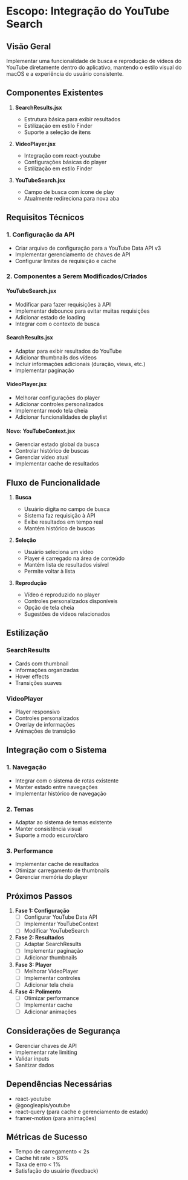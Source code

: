 # Escopo: Integração do YouTube Search

## Visão Geral
Implementar uma funcionalidade de busca e reprodução de vídeos do YouTube diretamente dentro do aplicativo, mantendo o estilo visual do macOS e a experiência do usuário consistente.

## Componentes Existentes
1. **SearchResults.jsx**
   - Estrutura básica para exibir resultados
   - Estilização em estilo Finder
   - Suporte a seleção de itens

2. **VideoPlayer.jsx**
   - Integração com react-youtube
   - Configurações básicas do player
   - Estilização em estilo Finder

3. **YouTubeSearch.jsx**
   - Campo de busca com ícone de play
   - Atualmente redireciona para nova aba

## Requisitos Técnicos

### 1. Configuração da API
- Criar arquivo de configuração para a YouTube Data API v3
- Implementar gerenciamento de chaves de API
- Configurar limites de requisição e cache

### 2. Componentes a Serem Modificados/Criados

#### YouTubeSearch.jsx
- Modificar para fazer requisições à API
- Implementar debounce para evitar muitas requisições
- Adicionar estado de loading
- Integrar com o contexto de busca

#### SearchResults.jsx
- Adaptar para exibir resultados do YouTube
- Adicionar thumbnails dos vídeos
- Incluir informações adicionais (duração, views, etc.)
- Implementar paginação

#### VideoPlayer.jsx
- Melhorar configurações do player
- Adicionar controles personalizados
- Implementar modo tela cheia
- Adicionar funcionalidades de playlist

#### Novo: YouTubeContext.jsx
- Gerenciar estado global da busca
- Controlar histórico de buscas
- Gerenciar vídeo atual
- Implementar cache de resultados

## Fluxo de Funcionalidade

1. **Busca**
   - Usuário digita no campo de busca
   - Sistema faz requisição à API
   - Exibe resultados em tempo real
   - Mantém histórico de buscas

2. **Seleção**
   - Usuário seleciona um vídeo
   - Player é carregado na área de conteúdo
   - Mantém lista de resultados visível
   - Permite voltar à lista

3. **Reprodução**
   - Vídeo é reproduzido no player
   - Controles personalizados disponíveis
   - Opção de tela cheia
   - Sugestões de vídeos relacionados

## Estilização

### SearchResults
- Cards com thumbnail
- Informações organizadas
- Hover effects
- Transições suaves

### VideoPlayer
- Player responsivo
- Controles personalizados
- Overlay de informações
- Animações de transição

## Integração com o Sistema

### 1. Navegação
- Integrar com o sistema de rotas existente
- Manter estado entre navegações
- Implementar histórico de navegação

### 2. Temas
- Adaptar ao sistema de temas existente
- Manter consistência visual
- Suporte a modo escuro/claro

### 3. Performance
- Implementar cache de resultados
- Otimizar carregamento de thumbnails
- Gerenciar memória do player

## Próximos Passos

1. **Fase 1: Configuração**
   - [ ] Configurar YouTube Data API
   - [ ] Implementar YouTubeContext
   - [ ] Modificar YouTubeSearch

2. **Fase 2: Resultados**
   - [ ] Adaptar SearchResults
   - [ ] Implementar paginação
   - [ ] Adicionar thumbnails

3. **Fase 3: Player**
   - [ ] Melhorar VideoPlayer
   - [ ] Implementar controles
   - [ ] Adicionar tela cheia

4. **Fase 4: Polimento**
   - [ ] Otimizar performance
   - [ ] Implementar cache
   - [ ] Adicionar animações

## Considerações de Segurança
- Gerenciar chaves de API
- Implementar rate limiting
- Validar inputs
- Sanitizar dados

## Dependências Necessárias
- react-youtube
- @googleapis/youtube
- react-query (para cache e gerenciamento de estado)
- framer-motion (para animações)

## Métricas de Sucesso
- Tempo de carregamento < 2s
- Cache hit rate > 80%
- Taxa de erro < 1%
- Satisfação do usuário (feedback) 